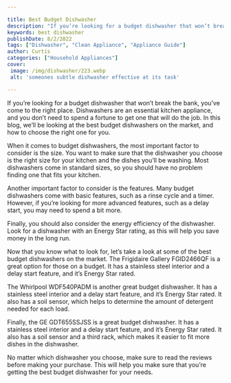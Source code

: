 ```yaml
---

title: Best Budget Dishwasher
description: "If you’re looking for a budget dishwasher that won’t break the bank, you’ve come to the right place. Dishwashers are an essential ...get the full scoop"
keywords: best dishwasher
publishDate: 8/2/2022
tags: ["Dishwasher", "Clean Appliance", "Appliance Guide"]
author: Curtis
categories: ["Household Appliances"]
cover: 
 image: /img/dishwasher/223.webp
 alt: 'someones subtle dishwasher effective at its task'

---
```


If you’re looking for a budget dishwasher that won’t break the bank, you’ve come to the right place. Dishwashers are an essential kitchen appliance, and you don’t need to spend a fortune to get one that will do the job. In this blog, we’ll be looking at the best budget dishwashers on the market, and how to choose the right one for you.

When it comes to budget dishwashers, the most important factor to consider is the size. You want to make sure that the dishwasher you choose is the right size for your kitchen and the dishes you’ll be washing. Most dishwashers come in standard sizes, so you should have no problem finding one that fits your kitchen.

Another important factor to consider is the features. Many budget dishwashers come with basic features, such as a rinse cycle and a timer. However, if you’re looking for more advanced features, such as a delay start, you may need to spend a bit more.

Finally, you should also consider the energy efficiency of the dishwasher. Look for a dishwasher with an Energy Star rating, as this will help you save money in the long run.

Now that you know what to look for, let’s take a look at some of the best budget dishwashers on the market. The Frigidaire Gallery FGID2466QF is a great option for those on a budget. It has a stainless steel interior and a delay start feature, and it’s Energy Star rated.

The Whirlpool WDF540PADM is another great budget dishwasher. It has a stainless steel interior and a delay start feature, and it’s Energy Star rated. It also has a soil sensor, which helps to determine the amount of detergent needed for each load.

Finally, the GE GDT655SSJSS is a great budget dishwasher. It has a stainless steel interior and a delay start feature, and it’s Energy Star rated. It also has a soil sensor and a third rack, which makes it easier to fit more dishes in the dishwasher.

No matter which dishwasher you choose, make sure to read the reviews before making your purchase. This will help you make sure that you’re getting the best budget dishwasher for your needs.
